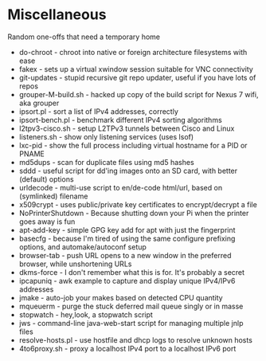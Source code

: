 # Miscellaneous
Random one-offs that need a temporary home

  * do-chroot   - chroot into native or foreign architecture filesystems with ease  
  * fakex       - sets up a virtual xwindow session suitable for VNC connectivity  
  * git-updates - stupid recursive git repo updater, useful if you have lots of repos  
  * grouper-M-build.sh - hacked up copy of the build script for Nexus 7 wifi, aka grouper  
  * ipsort.pl   - sort a list of IPv4 addresses, correctly  
  * ipsort-bench.pl - benchmark different IPv4 sorting algorithms  
  * l2tpv3-cisco.sh - setup L2TPv3 tunnels between Cisco and Linux  
  * listeners.sh - show only listening services (uses lsof)  
  * lxc-pid     - show the full process including virtual hostname for a PID or PNAME  
  * md5dups     - scan for duplicate files using md5 hashes  
  * sddd        - useful script for dd'ing images onto an SD card, with better (default) options  
  * urldecode   - multi-use script to en/de-code html/url, based on (symlinked) filename  
  * x509crypt   - uses public/private key certificates to encrypt/decrypt a file  
  * NoPrinterShutdown	- Because shutting down your Pi when the printer goes away is fun
  * apt-add-key	- simple GPG key add for apt with just the fingerprint
  * basecfg	- because I'm tired of using the same configure prefixing options, and automake/autoconf setup
  * browser-tab	- push URL opens to a new window in the preferred browser, while unshortening URLs
  * dkms-force	- I don't remember what this is for.  It's probably a secret
  * ipcapuniq   - awk example to capture and display unique IPv4/IPv6 addresses
  * jmake	- auto-job your makes based on detected CPU quantity
  * mqueuerm	- purge the stuck deferred mail queue singly or in masse
  * stopwatch	- hey,look, a stopwatch script
  * jws         - command-line java-web-start script for managing multiple jnlp files
  * resolve-hosts.pl - use hostfile and dhcp logs to resolve unknown hosts
  * 4to6proxy.sh - proxy a localhost IPv4 port to a localhost IPv6 port